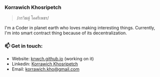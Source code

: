 ### Korrawich Khosripetch

> /กรวิชญ์ โคศรีเพชร/

I'm a Coder in planet earth who loves making interesting things. Currently, I'm into smart contract thing because of its decentralization.


### 📫 Get in touch:

- Website: [knwch.github.io](https://knwch.github.io/) (working on it)
- Linkedin: [Korrawich Khosripetch](https://www.linkedin.com/in/knwch/)
- Email: [korrawich.kho@gmail.com](mailto:korrawich.kho@gmail.com)

<!-- ## Hello there 👋
My name is Korrawich Khosripetch

## 🔧 Technologies & Tools
- Front-end development using **React/Redux, Angular/NGXS**
- Back-end development using **NestJS, Flask**
- Mobile application development using **React Native**

![](https://img.shields.io/badge/-Firebase-informational?style=flat&logo=firebase&logoColor=white&color=27d697&labelColor=555555)
![](https://img.shields.io/badge/-MongoDB-informational?style=flat&logo=mongodb&logoColor=white&color=27d697&labelColor=555555)
![](https://img.shields.io/badge/-Coffee-informational?style=flat&logo=buy%20me%20a%20coffee&logoColor=white&color=27d697&labelColor=555555)
![](https://img.shields.io/badge/-Mapbox-informational?style=flat&logo=mapbox&logoColor=white&color=27d697&labelColor=555555)

## 📈 Github Stats

![Top Langs](https://github-readme-stats.vercel.app/api/top-langs/?username=knwch&layout=compact&langs_count=7&hide=jupyter%20notebook&title_color=22c98d&text_color=000000&border_color=EBEDEF&border_radius=22&bg_color=80,FFFFFF,FAFFFD)
<!-- 
![knwch's wakatime stats](https://github-readme-stats.vercel.app/api/wakatime?username=knwch&layout=compact&langs_count=4&custom_title=Coding%20Stats,%20weekly&theme=vue&border_radius=28&bg_color=100,ffffff,fcfaff)
 -->
